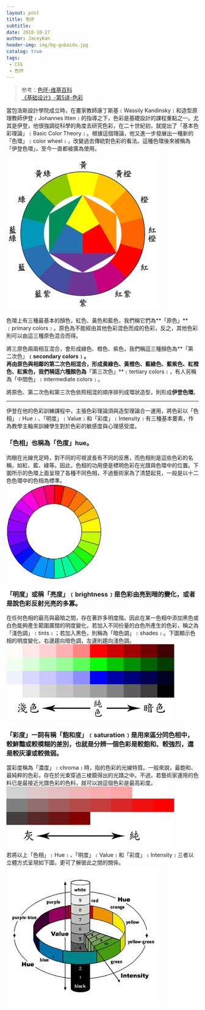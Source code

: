 ```yaml
---
layout: post
title: 色环
subtitle: 
date: 2018-10-27
author: JaceyKan
header-img: img/bg-gubaidu.jpg
catalog: true
tags: 
 - CSS
 - 色环
---
```


> 参考：[色环-维基百科](https://zh.wikipedia.org/wiki/%E8%89%B2%E7%92%B0)  
>[《基础设计》-第5讲-色彩](http://vr.theatre.ntu.edu.tw/fineart/th10_140/th10_140_05.htm)

當包浩斯設計學院成立時，在畫家教師康丁斯基﹝Wassily Kandinsky﹞和造型原理教師伊登﹝Johannes Itten﹞的指導之下，色彩是基礎設計的課程重點之一。尤其是伊登，他很強調從科學的角度去研究色彩，在二十世紀初，就提出了「基本色彩理論」﹝Basic Color Theory﹞。根據這個理論，他又進一步發展出一種新的「色環」﹝color wheel﹞，改變過去傳統對色彩的看法。這種色環後來被稱為「伊登色環」，至今一直都被廣為使用。   

![](../img/20181027/2018-10-27-伊登色环.jpg)  

色環上有三種最基本的顏色，紅色、黃色和藍色，我們稱它們為**「原色」**﹝primary colors﹞。原色為不能經由其他色彩混色而成的色彩，反之，其他色彩則可以由這三種原色混合而得。     

將三原色兩兩相互混合，會形成綠色、橙色、紫色，我們稱這三種顏色為**「第二次色」**﹝secondary colors﹞。     
再由原色與相鄰的第二次色相混合，形成黃綠色、黃橙色、藍綠色、藍紫色、紅橙色、紅紫色，我們稱這六種顏色為**「第三次色」**﹝tertiary colors﹞，有人另稱為「中間色」﹝intermediate colors﹞。   

將原色、第二次色和第三次色依照相混的順序排列成環狀造型，則形成**伊登色環**。  

----

伊登在他的色彩訓練課程中，主張色彩理論須與造型理論合一運用，將色彩以「色相」﹝Hue﹞、「明度」﹝Value﹞和「彩度」﹝Intensity﹞有三種基本要素，作為教學主軸來訓練學生對於色彩的敏感度與心理感受度。  


### 「色相」也稱為「色度」hue。  
肉眼在光線充足時，對不同的可視波長有不同的反應，而色相則是這些色彩的名稱，如紅、藍、綠等。因此，色相的功用便是標明色彩在光譜與色環中的位置。下圖所示的色環上面呈現了各種不同色相，不過藝術家為了清楚起見，一般是以十二色色環中的色相為標準。   
![](../img/20181027/2018-10-27-hue色相.jpg)  

### 「明度」或稱「亮度」﹝brightness﹞是色彩由亮到暗的變化，或者是說色彩反射光亮的多寡。   
在任何色相的最亮與最暗之間，存在著許多明度階。因此在某一色相中添加黑色或白色能夠產生範圍廣闊的明度變化，若加入不同份量的白色所產生的色彩，稱之為「淺色調」﹝tints﹞；若加入黑色，則稱為「暗色調」﹝shades﹞。下圖顯示色相的明度變化，右邊趨向暗色調，左邊則趨向淺色調。   
![](../img/20181027/2018-10-27-lightness亮度.jpg)  

### 「彩度」一詞有稱「飽和度」﹝saturation﹞是用來區分同色相中，較鮮豔或較模糊的差別，也就是分辨一個色彩是較飽和、較強烈，還是較灰濛或較微弱。   
當彩度稱為「濃度」﹝chroma﹞時，指的色彩的光線特質。一般來說，最飽和、最純粹的色彩，存在於光束穿過三棱鏡得出的光譜之中。不過，若藝術家運用的色料已是最接近光譜色彩的色料，就可以說這個色彩是最高彩度。
![](../img/20181027/2018-10-27-saturation饱和度.jpg)


若將以上「色相」﹝Hue﹞、「明度」﹝Value﹞和「彩度」﹝Intensity﹞三者以立體方式呈現如下圖，更可了解彼此之間的關係。    
![](../img/20181027/2018-10-27-HueSaturationLightness.jpg)   







